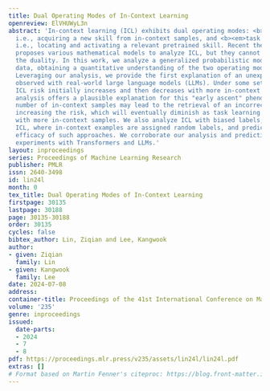 ```yaml
---
title: Dual Operating Modes of In-Context Learning
openreview: ElVHUWyL3n
abstract: 'In-context learning (ICL) exhibits dual operating modes: <b><em>task learning</em></b>,
  i.e., acquiring a new skill from in-context samples, and <b><em>task retrieval</em></b>,
  i.e., locating and activating a relevant pretrained skill. Recent theoretical work
  proposes various mathematical models to analyze ICL, but they cannot fully explain
  the duality. In this work, we analyze a generalized probabilistic model for pretraining
  data, obtaining a quantitative understanding of the two operating modes of ICL.
  Leveraging our analysis, we provide the first explanation of an unexplained phenomenon
  observed with real-world large language models (LLMs). Under some settings, the
  ICL risk initially increases and then decreases with more in-context examples. Our
  analysis offers a plausible explanation for this "early ascent" phenomenon: a limited
  number of in-context samples may lead to the retrieval of an incorrect skill, thereby
  increasing the risk, which will eventually diminish as task learning takes effect
  with more in-context samples. We also analyze ICL with biased labels, e.g., zero-shot
  ICL, where in-context examples are assigned random labels, and predict the bounded
  efficacy of such approaches. We corroborate our analysis and predictions with extensive
  experiments with Transformers and LLMs.'
layout: inproceedings
series: Proceedings of Machine Learning Research
publisher: PMLR
issn: 2640-3498
id: lin24l
month: 0
tex_title: Dual Operating Modes of In-Context Learning
firstpage: 30135
lastpage: 30188
page: 30135-30188
order: 30135
cycles: false
bibtex_author: Lin, Ziqian and Lee, Kangwook
author:
- given: Ziqian
  family: Lin
- given: Kangwook
  family: Lee
date: 2024-07-08
address:
container-title: Proceedings of the 41st International Conference on Machine Learning
volume: '235'
genre: inproceedings
issued:
  date-parts:
  - 2024
  - 7
  - 8
pdf: https://proceedings.mlr.press/v235/assets/lin24l/lin24l.pdf
extras: []
# Format based on Martin Fenner's citeproc: https://blog.front-matter.io/posts/citeproc-yaml-for-bibliographies/
---
```

